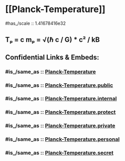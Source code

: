 
# [[Planck-Temperature]] 

#has_/scale :: 1.41678416e32


## Tₚ = c mₚ = √(ℏ c / G) * c² / kB


## Confidential Links & Embeds: 

### #is_/same_as :: [Planck-Temperature](/_Standards/Unit/Planck-Unit/Planck-Temperature.md) 

### #is_/same_as :: [Planck-Temperature.public](/_public/Unit/Planck-Unit/Planck-Temperature.public.md) 

### #is_/same_as :: [Planck-Temperature.internal](/_internal/Unit/Planck-Unit/Planck-Temperature.internal.md) 

### #is_/same_as :: [Planck-Temperature.protect](/_protect/Unit/Planck-Unit/Planck-Temperature.protect.md) 

### #is_/same_as :: [Planck-Temperature.private](/_private/Unit/Planck-Unit/Planck-Temperature.private.md) 

### #is_/same_as :: [Planck-Temperature.personal](/_personal/Unit/Planck-Unit/Planck-Temperature.personal.md) 

### #is_/same_as :: [Planck-Temperature.secret](/_secret/Unit/Planck-Unit/Planck-Temperature.secret.md)

